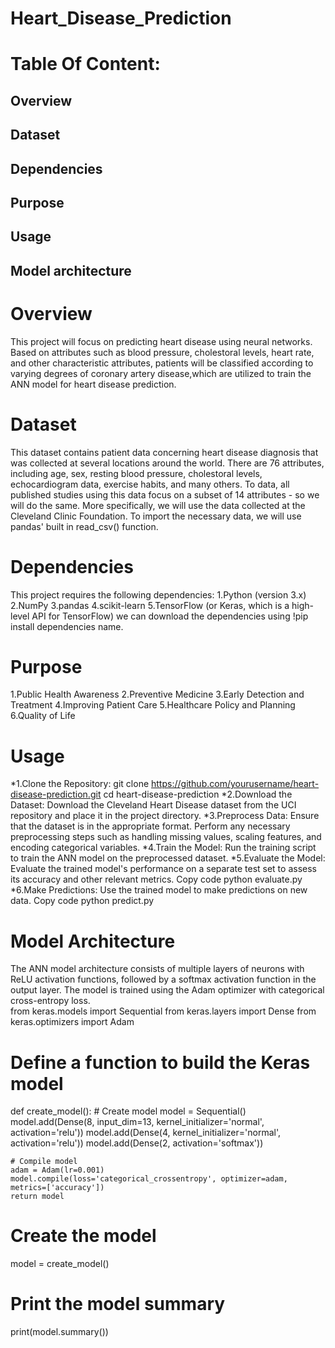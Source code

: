 # Heart_Disease_Prediction
# Table Of Content:
   ## Overview
   ## Dataset
   ## Dependencies
   ## Purpose
   ## Usage
   ## Model architecture
# Overview
This project will focus on predicting heart disease using neural networks. Based on attributes such as blood pressure, cholestoral levels, heart rate, and other characteristic attributes, patients will be classified according to varying degrees of coronary artery disease,which are utilized to train the ANN model for heart disease prediction.
# Dataset
This dataset contains patient data concerning heart disease diagnosis that was collected at several locations around the world. There are 76 attributes, including age, sex, resting blood pressure, cholestoral levels, echocardiogram data, exercise habits, and many others. To data, all published studies using this data focus on a subset of 14 attributes - so we will do the same. More specifically, we will use the data collected at the Cleveland Clinic Foundation.
To import the necessary data, we will use pandas' built in read_csv() function. 
# Dependencies
This project requires the following dependencies:
1.Python (version 3.x)
2.NumPy
3.pandas
4.scikit-learn
5.TensorFlow (or Keras, which is a high-level API for TensorFlow)
we can download the dependencies using !pip install dependencies name.
# Purpose 
1.Public Health Awareness
2.Preventive Medicine
3.Early Detection and Treatment
4.Improving Patient Care
5.Healthcare Policy and Planning
6.Quality of Life
# Usage
*1.Clone the Repository:
      git clone https://github.com/yourusername/heart-disease-prediction.git
      cd heart-disease-prediction
*2.Download the Dataset:
     Download the Cleveland Heart Disease dataset from the UCI repository and place it in the project directory.
*3.Preprocess Data:
     Ensure that the dataset is in the appropriate format.
     Perform any necessary preprocessing steps such as handling missing values, scaling features, and encoding categorical variables.
*4.Train the Model:
     Run the training script to train the ANN model on the preprocessed dataset.
*5.Evaluate the Model:
      Evaluate the trained model's performance on a separate test set to assess its accuracy and other relevant metrics.
Copy code
     python evaluate.py
*6.Make Predictions:
     Use the trained model to make predictions on new data.
Copy code
     python predict.py
# Model Architecture
The ANN model architecture consists of multiple layers of neurons with ReLU activation functions, followed by a softmax activation function in the output layer. The model is trained using the Adam optimizer with categorical cross-entropy loss.   
from keras.models import Sequential
from keras.layers import Dense
from keras.optimizers import Adam

# Define a function to build the Keras model
def create_model():
    # Create model
    model = Sequential()
    model.add(Dense(8, input_dim=13, kernel_initializer='normal', activation='relu'))
    model.add(Dense(4, kernel_initializer='normal', activation='relu'))
    model.add(Dense(2, activation='softmax'))

    # Compile model
    adam = Adam(lr=0.001)
    model.compile(loss='categorical_crossentropy', optimizer=adam, metrics=['accuracy'])
    return model

# Create the model
model = create_model()

# Print the model summary
print(model.summary())






